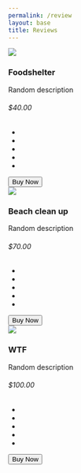 ```yaml
---
permalink: /review
layout: base
title: Reviews
---
```


<!DOCTYPE html>
<html lang="en">
<head>
    <meta charset="UTF-8">
    <meta name="viewport" content="width=device-width, initial-scale=1.0">
    <title>Review Page</title>
    <link rel="stylesheet" href="style.css">
</head>
<body>
    

<!DOCTYPE html>
<html>
    <head>
        <title>Volunteer Service Cards design with HTML and CSS</title>
        <meta charset="utf-8">
        <meta name="viewpoint" content="width=device-width, initial-scale=1.0">
        <link rel="stylesheet" href="https://cdnjs.cloudflare.com/ajax/libs/font-awesome/6.0.0-beta2/css/all.min.css">

<link rel="stylesheet" href="style.css">
    </head>
    <body>
        <div class="gallery">
            <div class="content">
                <img src="shoes.png">
                <h3>Foodshelter</h3>
                <p>Random description</p>
                <h6>$40.00</h6>
                <ul>
                    <li><i class="fa fa-star checked"></i></li>
                    <li><i class="fa fa-star checked"></i></li>
                    <li><i class="fa fa-star checked"></i></li>
                    <li><i class="fa fa-star checked"></i></li>
                    <li><i class="fa fa-star"></i></li>
                </ul>
                <button class="buy-1">Buy Now</button>
            </div>
            <div class="content">
                <img src="shoes.png">
                <h3>Beach clean up</h3>
                <p>Random description</p>
                <h6>$70.00</h6>
                <ul>
                    <li><i class="fa fa-star checked"></i></li>
                    <li><i class="fa fa-star checked"></i></li>
                    <li><i class="fa fa-star checked"></i></li>
                    <li><i class="fa fa-star"></i></li>
                    <li><i class="fa fa-star"></i></li>
                </ul>
                <button class="buy-2">Buy Now</button>
            </div>
            <div class="content">
                <img src="shoes.png">
                <h3>WTF</h3>
                <p>Random description</p>
                <h6>$100.00</h6>
                <ul>
                    <li><i class="fa fa-star checked"></i></li>
                    <li><i class="fa fa-star checked"></i></li>
                    <li><i class="fa fa-star checked"></i></li>
                    <li><i class="fa fa-star"></i></li>
                    <li><i class="fa fa-star"></i></li>
                </ul>
                <button class="buy-3">Buy Now</button>
            </div>
        </div>
    </body>
</html>
</body>
</html>
